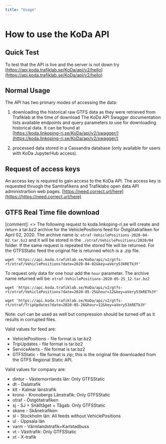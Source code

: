 ```yaml
---
title: "Usage"
---
```


# How to use the KoDa API

## Quick Test
To test that the API is live and the server is not down try 
[https://api.koda.trafiklab.se/KoDa/api/v2/hello](https://api.koda.trafiklab.se/KoDa/api/v2/hello)

## Normal Usage

The API has two primary modes of accessing the data: 
1. downloading the historical raw GTFS data as they were retrieved from Trafiklab at the time of download
The KoDa API Swagger documentation lists available endpoints and query parameters to use for downloading historical data. It can be found at  
[https://koda.linkoping-ri.se/KoDa/api/v2/swagger/](https://koda.linkoping-ri.se/KoDa/api/v2/swagger/)

3. processed data stored in a Cassandra database (only available for users with KoDa JupyterHub access).

## Request of access keys

An access key is required to gain access to the KoDa API. The access key is requested thruogh the Samtrafikens and Trafiklabs open data API administrartion web pages. [https://need.correct.url/here](https://https://need.correct.url/here)


## GTFS Real Time file download
[comment]: <> The following request to koda.linkoping-ri.se will create and return a tar.bz2 archive for the VehiclePositions feed for Östgötatrafiken for April 02, 2020. 
The archive name is: `otraf-VehiclePositions-2020-04-02.tar.bz2` and it will be stored in the `./otraf/VehiclePositions/2020/04` folder.
If the same request is repeated the stored file will be returned. For the GTFSStatic feed the original file is returned which is a .zip file.

  `wget 'https://api.koda.trafiklab.se/KoDa/api/v2/gtfs-rt/otraf/VehiclePositions?date=2020-04-02&key=aVery53kRETk3Y'`

To request only data for one hour add the `hour` parameter. 
The archive name returned will be: `otraf-VehiclePositions-2020-05-25_12.tar.bz2` 

  `wget 'https://api.koda.trafiklab.se/KoDa/api/v2/gtfs-rt/otraf/VehiclePositions?date=2020-05-25&hour=12&key=aVery53kRETk3Y'`
  
  `wget 'https://api.koda.trafiklab.se/KoDa/api/v2/gtfs-rt/otraf/TripUpdates?date=2020-05-26&hour=12&key=aVery53kRETk3Y'`

Note: curl can be used as well but compression should be turned off as it results in corrupted files.
  
Valid values for feed are:
* VehiclePositions - file format is tar.bz2
* TripUpdates - file format is tar.bz2
* ServiceAlerts - file format is tar.bz2
* GTFSStatic - file format is zip; this is the original file downloaded from the GTFS Regional Static API.

Valid values for company are:
* dintur - Västernorrlands län: Only GTFSStatic
* dt - Dalatrafik
* klt - Kalmar länstrafik
* krono - Kronobergs Länstrafik: Only GTFSStatic
* otraf - Östgötatrafiken
* sj - SJ + Snälltåget + Tågab: Only GTFSStatic
* skane - Skånetrafiken
* sl - Stockholm län: All feeds without VehiclePositions
* ul - Uppsala län
* varm - Värmlandstrafik+Karlstadbuss
* vt - Västtrafik: Only GTFSStatic
* xt - X-trafik

